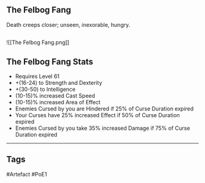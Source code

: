 ## The Felbog Fang
Death creeps closer; unseen, inexorable, hungry.
##
![[The Felbog Fang.png]]
## The Felbog Fang Stats
- Requires Level 61
- +(16-24) to Strength and Dexterity
- +(30-50) to Intelligence
- (10-15)% increased Cast Speed
- (10-15)% increased Area of Effect
- Enemies Cursed by you are Hindered if 25% of Curse Duration expired
- Your Curses have 25% increased Effect if 50% of Curse Duration expired
- Enemies Cursed by you take 35% increased Damage if 75% of Curse Duration expired


---
## Tags
#Artefact
#PoE1
